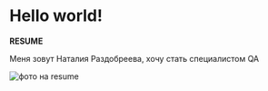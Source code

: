 Hello world!
=
**RESUME**


Меня зовут Наталия Раздобреева, хочу стать специалистом QA

![фото на resume](https://github.com/tasharazdobreeva/resume/assets/153163213/ce601844-ea83-4d64-88e1-827c5fa33707)
